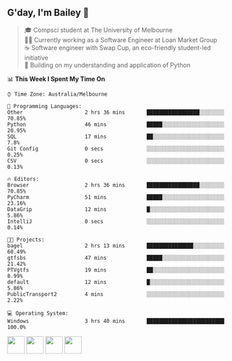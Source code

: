 ## G'day, I'm Bailey 👋

> 🎓 Compsci student at The University of Melbourne <br>
> 👨‍💻 Currently working as a Software Engineer at Loan Market Group <br>
> ☕️ Software engineer with Swap Cup, an eco-friendly student-led initiative <br>
> 🌱 Building on my understanding and application of Python

<!--START_SECTION:waka-->
📊 **This Week I Spent My Time On** 

```text
⌚︎ Time Zone: Australia/Melbourne

💬 Programming Languages: 
Other                    2 hrs 36 mins       █████████████████░░░░░░░░   70.85% 
Python                   46 mins             █████░░░░░░░░░░░░░░░░░░░░   20.95% 
SQL                      17 mins             ██░░░░░░░░░░░░░░░░░░░░░░░   7.8% 
Git Config               0 secs              ░░░░░░░░░░░░░░░░░░░░░░░░░   0.25% 
CSV                      0 secs              ░░░░░░░░░░░░░░░░░░░░░░░░░   0.13%

🔥 Editors: 
Browser                  2 hrs 36 mins       █████████████████░░░░░░░░   70.85% 
PyCharm                  51 mins             █████░░░░░░░░░░░░░░░░░░░░   23.16% 
DataGrip                 12 mins             █░░░░░░░░░░░░░░░░░░░░░░░░   5.86% 
IntelliJ                 0 secs              ░░░░░░░░░░░░░░░░░░░░░░░░░   0.14%

🐱‍💻 Projects: 
bagel                    2 hrs 13 mins       ███████████████░░░░░░░░░░   60.49% 
gtfsbs                   47 mins             █████░░░░░░░░░░░░░░░░░░░░   21.42% 
PTVgtfs                  19 mins             ██░░░░░░░░░░░░░░░░░░░░░░░   8.99% 
default                  12 mins             █░░░░░░░░░░░░░░░░░░░░░░░░   5.86% 
PublicTransport2         4 mins              ░░░░░░░░░░░░░░░░░░░░░░░░░   2.22%

💻 Operating System: 
Windows                  3 hrs 40 mins       █████████████████████████   100.0%

```


<!--END_SECTION:waka-->

[<img height="40px" src="https://img.icons8.com/ios-filled/2x/linkedin.png">](https://linkedin.com/in/baileybutler1)
[<img height="40px" src="https://img.icons8.com/ios-filled/2x/github.png">](https://github.com/baely)
[<img height="40px" src="https://img.icons8.com/ios-filled/2x/salesforce.png">](https://trailblazer.me/id/baileybutler)
[<img height="40px" src="https://img.icons8.com/ios-filled/2x/instagram.png">](https://instagram.com/bae1y)
